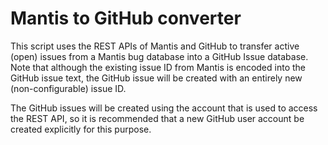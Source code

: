 # Mantis to GitHub converter

This script uses the REST APIs of Mantis and GitHub to transfer active (open) issues from a
Mantis bug database into a GitHub Issue database. Note that although the existing issue ID
from Mantis is encoded into the GitHub issue text, the GitHub issue will be created with an
entirely new (non-configurable) issue ID.

The GitHub issues will be created using the account that is used to access the REST API, so
it is recommended that a new GitHub user account be created explicitly for this purpose.